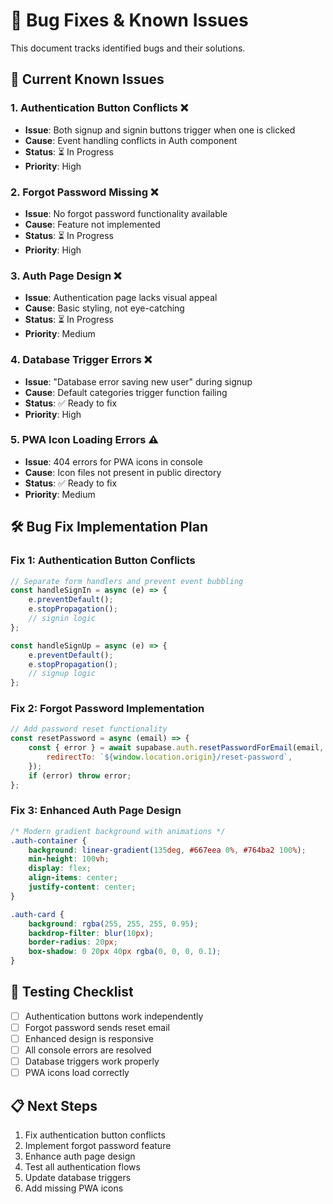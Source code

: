 # 🐛 Bug Fixes & Known Issues

This document tracks identified bugs and their solutions.

## 🔧 Current Known Issues

### 1. Authentication Button Conflicts ❌
- **Issue**: Both signup and signin buttons trigger when one is clicked
- **Cause**: Event handling conflicts in Auth component
- **Status**: ⏳ In Progress
- **Priority**: High

### 2. Forgot Password Missing ❌
- **Issue**: No forgot password functionality available
- **Cause**: Feature not implemented
- **Status**: ⏳ In Progress  
- **Priority**: High

### 3. Auth Page Design ❌
- **Issue**: Authentication page lacks visual appeal
- **Cause**: Basic styling, not eye-catching
- **Status**: ⏳ In Progress
- **Priority**: Medium

### 4. Database Trigger Errors ❌
- **Issue**: "Database error saving new user" during signup
- **Cause**: Default categories trigger function failing
- **Status**: ✅ Ready to fix
- **Priority**: High

### 5. PWA Icon Loading Errors ⚠️
- **Issue**: 404 errors for PWA icons in console
- **Cause**: Icon files not present in public directory
- **Status**: ✅ Ready to fix
- **Priority**: Medium

## 🛠️ Bug Fix Implementation Plan

### Fix 1: Authentication Button Conflicts
```jsx
// Separate form handlers and prevent event bubbling
const handleSignIn = async (e) => {
    e.preventDefault();
    e.stopPropagation();
    // signin logic
};

const handleSignUp = async (e) => {
    e.preventDefault(); 
    e.stopPropagation();
    // signup logic
};
```

### Fix 2: Forgot Password Implementation
```jsx
// Add password reset functionality
const resetPassword = async (email) => {
    const { error } = await supabase.auth.resetPasswordForEmail(email, {
        redirectTo: `${window.location.origin}/reset-password`,
    });
    if (error) throw error;
};
```

### Fix 3: Enhanced Auth Page Design
```css
/* Modern gradient background with animations */
.auth-container {
    background: linear-gradient(135deg, #667eea 0%, #764ba2 100%);
    min-height: 100vh;
    display: flex;
    align-items: center;
    justify-content: center;
}

.auth-card {
    background: rgba(255, 255, 255, 0.95);
    backdrop-filter: blur(10px);
    border-radius: 20px;
    box-shadow: 0 20px 40px rgba(0, 0, 0, 0.1);
}
```

## 🧪 Testing Checklist

- [ ] Authentication buttons work independently
- [ ] Forgot password sends reset email
- [ ] Enhanced design is responsive
- [ ] All console errors are resolved
- [ ] Database triggers work properly
- [ ] PWA icons load correctly

## 📋 Next Steps

1. Fix authentication button conflicts
2. Implement forgot password feature
3. Enhance auth page design
4. Test all authentication flows
5. Update database triggers
6. Add missing PWA icons
